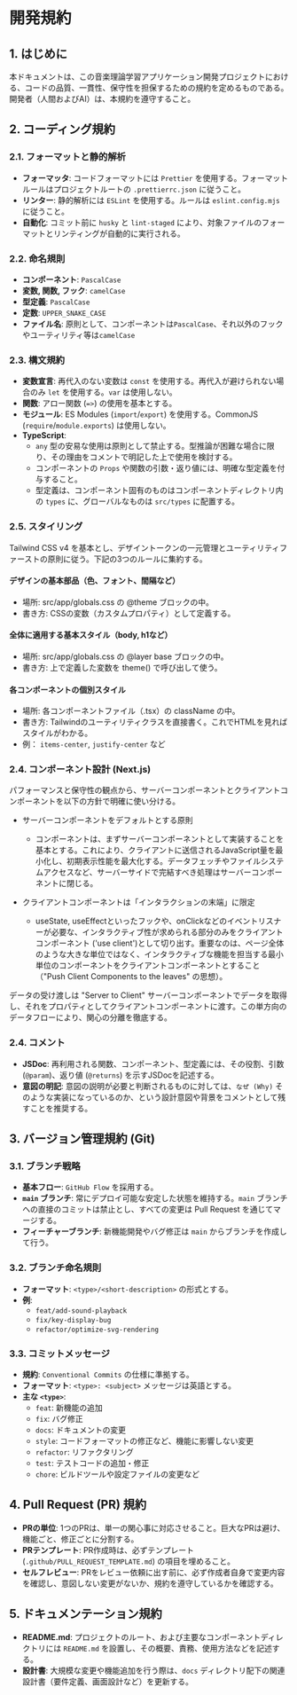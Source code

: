 # 開発規約

## 1. はじめに

本ドキュメントは、この音楽理論学習アプリケーション開発プロジェクトにおける、コードの品質、一貫性、保守性を担保するための規約を定めるものである。
開発者（人間およびAI）は、本規約を遵守すること。

## 2. コーディング規約

### 2.1. フォーマットと静的解析

- **フォーマッタ**: コードフォーマットには `Prettier` を使用する。フォーマットルールはプロジェクトルートの `.prettierrc.json` に従うこと。
- **リンター**: 静的解析には `ESLint` を使用する。ルールは `eslint.config.mjs` に従うこと。
- **自動化**: コミット前に `husky` と `lint-staged` により、対象ファイルのフォーマットとリンティングが自動的に実行される。

### 2.2. 命名規則

- **コンポーネント**: `PascalCase`
- **変数, 関数, フック**: `camelCase`
- **型定義**: `PascalCase`
- **定数**: `UPPER_SNAKE_CASE`
- **ファイル名**: 原則として、コンポーネントは`PascalCase`、それ以外のフックやユーティリティ等は`camelCase`

### 2.3. 構文規約

- **変数宣言**: 再代入のない変数は `const` を使用する。再代入が避けられない場合のみ `let` を使用する。`var` は使用しない。
- **関数**: アロー関数 (`=>`) の使用を基本とする。
- **モジュール**: ES Modules (`import`/`export`) を使用する。CommonJS (`require`/`module.exports`) は使用しない。
- **TypeScript**:
    - `any` 型の安易な使用は原則として禁止する。型推論が困難な場合に限り、その理由をコメントで明記した上で使用を検討する。
    - コンポーネントの `Props` や関数の引数・返り値には、明確な型定義を付与すること。
    - 型定義は、コンポーネント固有のものはコンポーネントディレクトリ内の `types` に、グローバルなものは `src/types` に配置する。

### 2.5. スタイリング
Tailwind CSS v4 を基本とし、デザイントークンの一元管理とユーティリティファーストの原則に従う。下記の3つのルールに集約する。

#### デザインの基本部品（色、フォント、間隔など）
- 場所: src/app/globals.css の @theme ブロックの中。
- 書き方: CSSの変数（カスタムプロパティ）として定義する。

#### 全体に適用する基本スタイル（body, h1など）
- 場所: src/app/globals.css の @layer base ブロックの中。
- 書き方: 上で定義した変数を theme() で呼び出して使う。

#### 各コンポーネントの個別スタイル
- 場所: 各コンポーネントファイル（.tsx）の className の中。
- 書き方: Tailwindのユーティリティクラスを直接書く。これでHTMLを見ればスタイルがわかる。
- 例： `items-center`, `justify-center` など

### 2.4. コンポーネント設計 (Next.js)
パフォーマンスと保守性の観点から、サーバーコンポーネントとクライアントコンポーネントを以下の方針で明確に使い分ける。

- サーバーコンポーネントをデフォルトとする原則
  - コンポーネントは、まずサーバーコンポーネントとして実装することを基本とする。これにより、クライアントに送信されるJavaScript量を最小化し、初期表示性能を最大化する。データフェッチやファイルシステムアクセスなど、サーバーサイドで完結すべき処理はサーバーコンポーネントに閉じる。

- クライアントコンポーネントは「インタラクションの末端」に限定
  - useState, useEffectといったフックや、onClickなどのイベントリスナーが必要な、インタラクティブ性が求められる部分のみをクライアントコンポーネント ('use client')として切り出す。重要なのは、ページ全体のような大きな単位ではなく、インタラクティブな機能を担当する最小単位のコンポーネントをクライアントコンポーネントとすること（"Push Client Components to the leaves" の思想）。

データの受け渡しは "Server to Client"
サーバーコンポーネントでデータを取得し、それをプロパティとしてクライアントコンポーネントに渡す。この単方向のデータフローにより、関心の分離を徹底する。

### 2.4. コメント

- **JSDoc**: 再利用される関数、コンポーネント、型定義には、その役割、引数 (`@param`)、返り値 (`@returns`) を示すJSDocを記述する。
- **意図の明記**: 意図の説明が必要と判断されるものに対しては、`なぜ (Why)` そのような実装になっているのか、という設計意図や背景をコメントとして残すことを推奨する。


## 3. バージョン管理規約 (Git)

### 3.1. ブランチ戦略

- **基本フロー**: `GitHub Flow` を採用する。
- **`main` ブランチ**: 常にデプロイ可能な安定した状態を維持する。`main` ブランチへの直接のコミットは禁止とし、すべての変更は Pull Request を通じてマージする。
- **フィーチャーブランチ**: 新機能開発やバグ修正は `main` からブランチを作成して行う。

### 3.2. ブランチ命名規則

- **フォーマット**: `<type>/<short-description>` の形式とする。
- **例**:
    - `feat/add-sound-playback`
    - `fix/key-display-bug`
    - `refactor/optimize-svg-rendering`

### 3.3. コミットメッセージ

- **規約**: `Conventional Commits` の仕様に準拠する。
- **フォーマット**: `<type>: <subject>` メッセージは英語とする。
- **主な `<type>`**:
    - `feat`: 新機能の追加
    - `fix`: バグ修正
    - `docs`: ドキュメントの変更
    - `style`: コードフォーマットの修正など、機能に影響しない変更
    - `refactor`: リファクタリング
    - `test`: テストコードの追加・修正
    - `chore`: ビルドツールや設定ファイルの変更など

## 4. Pull Request (PR) 規約

- **PRの単位**: 1つのPRは、単一の関心事に対応させること。巨大なPRは避け、機能ごと、修正ごとに分割する。
- **PRテンプレート**: PR作成時は、必ずテンプレート (`.github/PULL_REQUEST_TEMPLATE.md`) の項目を埋めること。
- **セルフレビュー**: PRをレビュー依頼に出す前に、必ず作成者自身で変更内容を確認し、意図しない変更がないか、規約を遵守しているかを確認する。

## 5. ドキュメンテーション規約

- **README.md**: プロジェクトのルート、および主要なコンポーネントディレクトリには `README.md` を設置し、その概要、責務、使用方法などを記述する。
- **設計書**: 大規模な変更や機能追加を行う際は、`docs` ディレクトリ配下の関連設計書（要件定義、画面設計など）を更新する。